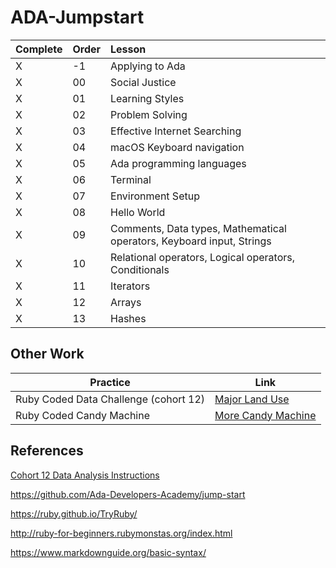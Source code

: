 # ADA-Jumpstart

|Complete | Order | Lesson |
| :--- | :--- | :--- |
| X | -1 | Applying to Ada |
| X | 00 | Social Justice |
| X | 01 | Learning Styles |
| X | 02 | Problem Solving |
| X | 03 | Effective Internet Searching |
| X | 04 | macOS Keyboard navigation |
| X | 05 | Ada programming languages |
| X | 06 | Terminal |
| X | 07 | Environment Setup |
| X | 08 | Hello World |
| X | 09 | Comments, Data types, Mathematical operators, Keyboard input, Strings |
| X | 10 | Relational operators, Logical operators, Conditionals |
| X | 11 | Iterators |
| X | 12 | Arrays |
| X | 13 | Hashes |

## Other Work

| Practice | Link |
| -------- | ---- |
| Ruby Coded Data Challenge (cohort 12) | [Major Land Use](./Jumpstart-Coding-Lessons/jumpstart_cohort12datachallenge.rb) |
| Ruby Coded Candy Machine | [More Candy Machine](./Jumpstart-Coding-Lessons/jumpstart_lesson10_morecandymachine.rb)


## References

[Cohort 12 Data Analysis Instructions](https://docs.google.com/document/d/1XiXI-ynpyeuSUauqTgs72nOLtTxtYK3nk_p3CWo3AHY/edit)

https://github.com/Ada-Developers-Academy/jump-start

https://ruby.github.io/TryRuby/

http://ruby-for-beginners.rubymonstas.org/index.html

https://www.markdownguide.org/basic-syntax/
